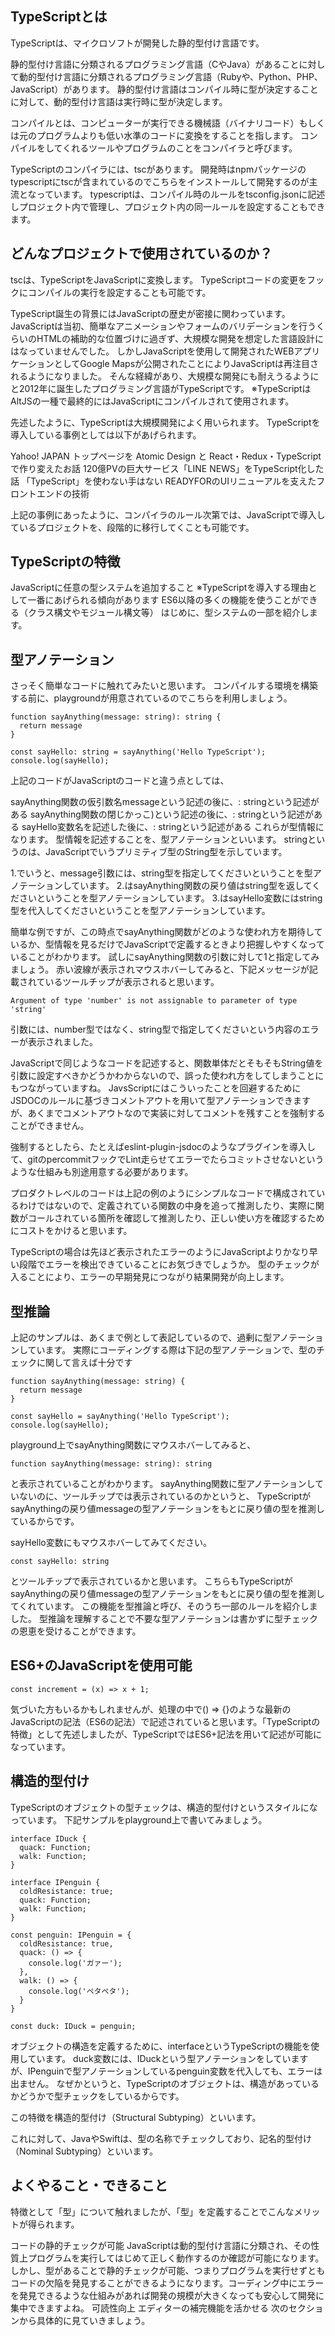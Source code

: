 
## TypeScriptとは
TypeScriptは、マイクロソフトが開発した静的型付け言語です。

静的型付け言語に分類されるプログラミング言語（CやJava）があることに対して動的型付け言語に分類されるプログラミング言語（Rubyや、Python、PHP、JavaScript）があります。
静的型付け言語はコンパイル時に型が決定することに対して、動的型付け言語は実行時に型が決定します。

コンパイルとは、コンピューターが実行できる機械語（バイナリコード）もしくは元のプログラムよりも低い水準のコードに変換をすることを指します。
コンパイルをしてくれるツールやプログラムのことをコンパイラと呼びます。

TypeScriptのコンパイラには、tscがあります。
開発時はnpmパッケージのtypescriptにtscが含まれているのでこちらをインストールして開発するのが主流となっています。
typescriptは、コンパイル時のルールをtsconfig.jsonに記述しプロジェクト内で管理し、プロジェクト内の同一ルールを設定することもできます。

## どんなプロジェクトで使用されているのか？

tscは、TypeScriptをJavaScriptに変換します。
TypeScriptコードの変更をフックにコンパイルの実行を設定することも可能です。

TypeScript誕生の背景にはJavaScriptの歴史が密接に関わっています。
JavaScriptは当初、簡単なアニメーションやフォームのバリデーションを行うくらいのHTMLの補助的な位置づけに過ぎず、大規模な開発を想定した言語設計にはなっていませんでした。
しかしJavaScriptを使用して開発されたWEBアプリケーションとしてGoogle Mapsが公開されたことによりJavaScriptは再注目されるようになりました。
そんな経緯があり、大規模な開発にも耐えうるようにと2012年に誕生したプログラミング言語がTypeScriptです。
※TypeScriptはAltJSの一種で最終的にはJavaScriptにコンパイルされて使用されます。

先述したように、TypeScriptは大規模開発によく用いられます。
TypeScriptを導入している事例としては以下があげられます。

Yahoo! JAPAN トップページを Atomic Design と React・Redux・TypeScriptで作り変えたお話
120億PVの巨大サービス「LINE NEWS」をTypeScript化した話
「TypeScript」を使わない手はない READYFORのUIリニューアルを支えたフロントエンドの技術

上記の事例にあったように、コンパイラのルール次第では、JavaScriptで導入しているプロジェクトを、段階的に移行してくことも可能です。

## TypeScriptの特徴
JavaScriptに任意の型システムを追加すること
※TypeScriptを導入する理由として一番にあげられる傾向があります
ES6以降の多くの機能を使うことができる（クラス構文やモジュール構文等）
はじめに、型システムの一部を紹介します。

## 型アノテーション
さっそく簡単なコードに触れてみたいと思います。
コンパイルする環境を構築する前に、playgroundが用意されているのでこちらを利用しましょう。
```
function sayAnything(message: string): string {
  return message
}

const sayHello: string = sayAnything('Hello TypeScript');
console.log(sayHello);
```
上記のコードがJavaScriptのコードと違う点としては、

sayAnything関数の仮引数名messageという記述の後に、: stringという記述がある
sayAnything関数の閉じかっこ)という記述の後に、: stringという記述がある
sayHello変数名を記述した後に、: stringという記述がある
これらが型情報になります。
型情報を記述することを、型アノテーションといいます。
stringというのは、JavaScriptでいうプリミティブ型のString型を示しています。

1.でいうと、message引数には、string型を指定してくださいということを型アノテーションしています。
2.はsayAnything関数の戻り値はstring型を返してくださいということを型アノテーションしています。
3.はsayHello変数にはstring型を代入してくださいということを型アノテーションしています。

簡単な例ですが、この時点でsayAnything関数がどのような使われ方を期待しているか、型情報を見るだけでJavaScriptで定義するときより把握しやすくなっていることがわかります。
試しにsayAnything関数の引数に対して1と指定してみましょう。
赤い波線が表示されマウスホバーしてみると、下記メッセージが記載されているツールチップが表示されると思います。
```
Argument of type 'number' is not assignable to parameter of type 'string'
```
引数には、number型ではなく、string型で指定してくださいという内容のエラーが表示されました。

JavaScriptで同じようなコードを記述すると、関数単体だとそもそもString値を引数に設定すべきかどうかわからないので、誤った使われ方をしてしまうことにもつながっていますね。
JavsScriptにはこういったことを回避するためにJSDOCのルールに基づきコメントアウトを用いて型アノテーションできますが、あくまでコメントアウトなので実装に対してコメントを残すことを強制することができません。

強制するとしたら、たとえばeslint-plugin-jsdocのようなプラグインを導入して、gitのpercommitフックでLint走らせてエラーでたらコミットさせないというような仕組みも別途用意する必要があります。

プロダクトレベルのコードは上記の例のようにシンプルなコードで構成されているわけではないので、定義されている関数の中身を追って推測したり、実際に関数がコールされている箇所を確認して推測したり、正しい使い方を確認するためにコストをかけると思います。

TypeScriptの場合は先ほど表示されたエラーのようにJavaScriptよりかなり早い段階でエラーを検出できていることにお気づきでしょうか。
型のチェックが入ることにより、エラーの早期発見につながり結果開発が向上します。

## 型推論

上記のサンプルは、あくまで例として表記しているので、過剰に型アノテーションしています。
実際にコーディングする際は下記の型アノテーションで、型のチェックに関して言えば十分です

```
function sayAnything(message: string) {
  return message
}

const sayHello = sayAnything('Hello TypeScript');
console.log(sayHello);
```

playground上でsayAnything関数にマウスホバーしてみると、

```
function sayAnything(message: string): string
```

と表示されていることがわかります。
sayAnything関数に型アノテーションしていないのに、ツールチップでは表示されているのかというと、
TypeScriptがsayAnythingの戻り値messageの型アノテーションをもとに戻り値の型を推測しているからです。

sayHello変数にもマウスホバーしてみてください。

```
const sayHello: string
```

とツールチップで表示されているかと思います。
こちらもTypeScriptがsayAnythingの戻り値messageの型アノテーションをもとに戻り値の型を推測してくれています。
この機能を型推論と呼び、そのうち一部のルールを紹介しました。
型推論を理解することで不要な型アノテーションは書かずに型チェックの恩恵を受けることができます。

## ES6+のJavaScriptを使用可能
```
const increment = (x) => x + 1;
```

気づいた方もいるかもしれませんが、処理の中で() => {}のような最新のJavaScriptの記法（ES6の記法）で記述されていると思います。「TypeScriptの特徴」として先述しましたが、TypeScriptではES6+記法を用いて記述が可能になっています。

## 構造的型付け
TypeScriptのオブジェクトの型チェックは、構造的型付けというスタイルになっています。
下記サンプルをplayground上で書いてみましょう。

```
interface IDuck {
  quack: Function;
  walk: Function;
}

interface IPenguin {
  coldResistance: true;
  quack: Function;
  walk: Function;
}

const penguin: IPenguin = {
  coldResistance: true,
  quack: () => {
    console.log('ガァー');
  },
  walk: () => {
    console.log('ペタペタ');
  }
}

const duck: IDuck = penguin;
```
オブジェクトの構造を定義するために、interfaceというTypeScriptの機能を使用しています。
duck変数には、IDuckという型アノテーションをしていますが、IPenguinで型アノテーションしているpenguin変数を代入しても、エラーは出ません。
なぜかというと、TypeScriptのオブジェクトは、構造があっているかどうかで型チェックをしているからです。

この特徴を構造的型付け（Structural Subtyping）といいます。

これに対して、JavaやSwiftは、型の名称でチェックしており、記名的型付け（Nominal Subtyping）といいます。

## よくやること・できること
特徴として「型」について触れましたが、「型」を定義することでこんなメリットが得られます。

コードの静的チェックが可能
JavaScriptは動的型付け言語に分類され、その性質上プログラムを実行してはじめて正しく動作するのか確認が可能になります。しかし、型があることで静的チェックが可能、つまりプログラムを実行せずともコードの欠陥を発見することができるようになります。コーディング中にエラーを発見できるような仕組みがあれば開発の規模が大きくなっても安心して開発に集中できますよね。
可読性向上
エディターの補完機能を活かせる
次のセクションから具体的に見ていきましょう。


